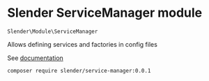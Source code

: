 Slender ServiceManager module
===========================
`Slender\Module\ServiceManager`


Allows defining services and factories in config files

See [documentation](http://alanpich.github.io/slender)


`composer require slender/service-manager:0.0.1`


